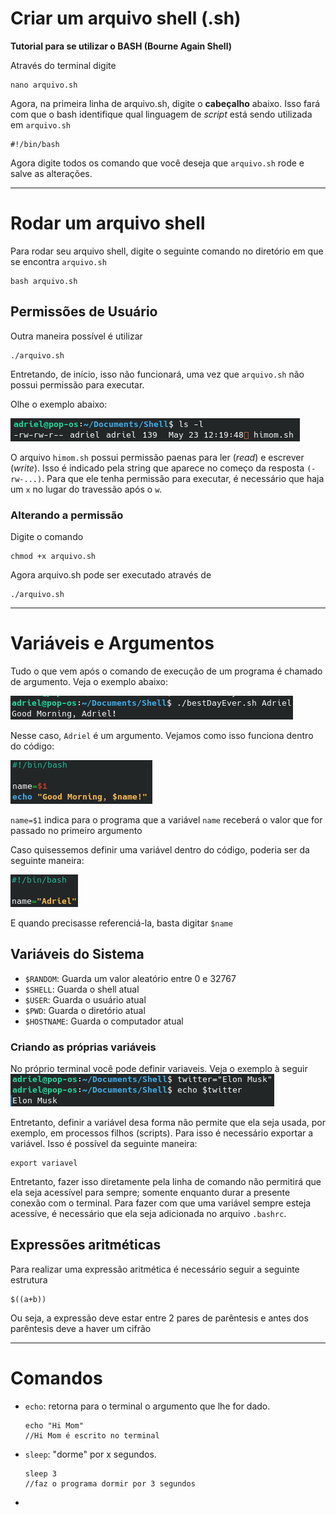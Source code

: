 # Criar um arquivo shell (.sh)
**Tutorial para se utilizar o BASH (Bourne Again Shell)**

Através do terminal digite
```
nano arquivo.sh
```
Agora, na primeira linha de arquivo.sh, digite o **cabeçalho** abaixo. Isso fará com que o bash identifique qual linguagem de *script* está sendo utilizada em `arquivo.sh`
```
#!/bin/bash
```
Agora digite todos os comando que você deseja que `arquivo.sh` rode e salve as alterações.

---
# Rodar um arquivo shell
Para rodar seu arquivo shell, digite o seguinte comando no diretório em que se encontra `arquivo.sh`

```
bash arquivo.sh
```
## Permissões de Usuário
Outra maneira possível é utilizar
```
./arquivo.sh
```
Entretando, de início, isso não funcionará, uma vez que `arquivo.sh` não possui permissão para executar.

Olhe o exemplo abaixo:

![permissoes](images/permissoes.png)

O arquivo `himom.sh` possui permissão paenas para ler (*read*) e escrever (*write*). Isso é indicado pela string que aparece no começo da resposta `(-rw-...)`. Para que ele tenha permissão para executar, é necessário que haja um `x` no lugar do travessão após o `w`. 

### Alterando a permissão
Digite o comando
```
chmod +x arquivo.sh
```
Agora arquivo.sh pode ser executado através de 
```
./arquivo.sh
```
---

# Variáveis e Argumentos
Tudo o que vem após o comando de execução de um programa é chamado de argumento. Veja o exemplo abaixo:

![argumentos](images/argumentos.png)

Nesse caso, `Adriel` é um argumento. Vejamos como isso funciona dentro do código:

![bestDayEver.sh](images/argumentos2.png)

`name=$1` indica para o programa que a variável `name` receberá o valor que for passado no primeiro argumento

Caso quisessemos definir uma variável dentro do código, poderia ser da seguinte maneira:

![variavel simples](images/variavel.png)

E quando precisasse referenciá-la, basta digitar `$name`
 

 ## Variáveis do Sistema
 - `$RANDOM`: Guarda um valor aleatório entre 0 e 32767
- `$SHELL`: Guarda o shell atual
- `$USER`: Guarda o usuário atual
- `$PWD`: Guarda o diretório atual
- `$HOSTNAME`: Guarda o computador atual

### Criando as próprias variáveis
No próprio terminal você pode definir variaveis. Veja o exemplo à seguir
![twitter](images/twitter.png)

Entretanto, definir a variável desa forma não permite que ela seja usada, por exemplo, em processos filhos (scripts). Para isso é necessário exportar a variável. Isso é possível da seguinte maneira:

```
export variavel
```

Entretanto, fazer isso diretamente pela linha de comando não permitirá que ela seja acessível para sempre; somente enquanto durar a presente conexão com o terminal. Para fazer com que uma variável sempre esteja acessíve, é necessário que ela seja adicionada no arquivo `.bashrc`.

## Expressões aritméticas
Para realizar uma expressão aritmética é necessário seguir a seguinte estrutura

```
$((a+b))
``` 

Ou seja, a expressão deve estar entre 2 pares de parêntesis e antes dos parêntesis deve a haver um cifrão

---
# Comandos

- `echo`: retorna para o terminal o argumento que lhe for dado.
    ```
    echo "Hi Mom"
    //Hi Mom é escrito no terminal
    ```
- `sleep`: "dorme" por x segundos.
    ```
    sleep 3
    //faz o programa dormir por 3 segundos
    ```
- 